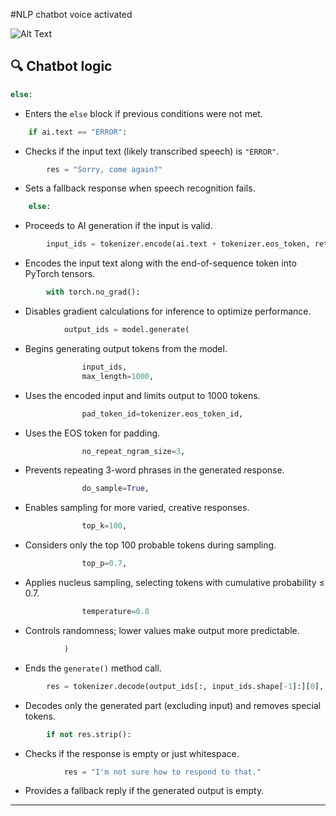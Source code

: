 #NLP chatbot voice activated

![Alt Text](image.png)


## 🔍 Chatbot logic

```python
else:
```

* Enters the `else` block if previous conditions were not met.

```python
    if ai.text == "ERROR":
```

* Checks if the input text (likely transcribed speech) is `"ERROR"`.

```python
        res = "Sorry, come again?"
```

* Sets a fallback response when speech recognition fails.

```python
    else:
```

* Proceeds to AI generation if the input is valid.

```python
        input_ids = tokenizer.encode(ai.text + tokenizer.eos_token, return_tensors='pt')
```

* Encodes the input text along with the end-of-sequence token into PyTorch tensors.

```python
        with torch.no_grad():
```

* Disables gradient calculations for inference to optimize performance.

```python
            output_ids = model.generate(
```

* Begins generating output tokens from the model.

```python
                input_ids,
                max_length=1000,
```

* Uses the encoded input and limits output to 1000 tokens.

```python
                pad_token_id=tokenizer.eos_token_id,
```

* Uses the EOS token for padding.

```python
                no_repeat_ngram_size=3,
```

* Prevents repeating 3-word phrases in the generated response.

```python
                do_sample=True,
```

* Enables sampling for more varied, creative responses.

```python
                top_k=100,
```

* Considers only the top 100 probable tokens during sampling.

```python
                top_p=0.7,
```

* Applies nucleus sampling, selecting tokens with cumulative probability ≤ 0.7.

```python
                temperature=0.8
```

* Controls randomness; lower values make output more predictable.

```python
            )
```

* Ends the `generate()` method call.

```python
        res = tokenizer.decode(output_ids[:, input_ids.shape[-1]:][0], skip_special_tokens=True)
```

* Decodes only the generated part (excluding input) and removes special tokens.

```python
        if not res.strip():
```

* Checks if the response is empty or just whitespace.

```python
            res = "I'm not sure how to respond to that."
```

* Provides a fallback reply if the generated output is empty.

---

